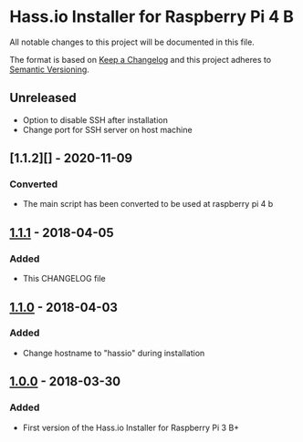 # Hass.io Installer for Raspberry Pi 4 B

All notable changes to this project will be documented in this file.

The format is based on [Keep a Changelog][keep-a-changelog]
and this project adheres to [Semantic Versioning][semantic-versioning].

## Unreleased

- Option to disable SSH after installation
- Change port for SSH server on host machine

## [1.1.2][] - 2020-11-09

### Converted
- The main script has been converted to be used at raspberry pi 4 b

## [1.1.1][] - 2018-04-05

### Added

- This CHANGELOG file

## [1.1.0][] - 2018-04-03

### Added

- Change hostname to "hassio" during installation

## [1.0.0][] - 2018-03-30

### Added

- First version of the Hass.io Installer for Raspberry Pi 3 B+

[keep-a-changelog]: https://keepachangelog.com/en/1.0.0/
[semantic-versioning]: https://semver.org/spec/v2.0.0.html
[1.0.0]: https://github.com/dale3h/hassio-installer/tree/v1.0.0
[1.1.0]: https://github.com/dale3h/hassio-installer/compare/v1.0.0...v1.1.0
[1.1.1]: https://github.com/dale3h/hassio-installer/compare/v1.1.0...v1.1.1
